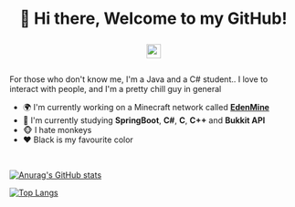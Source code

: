 <!-- ### Hi there 👋 -->

<h1 align="center">👋 Hi there, Welcome to my GitHub!
  <p align="center">
    <a href="https://t.me/overkidding">
      <img width="25px" src="https://www.iconsdb.com/icons/preview/white/telegram-xxl.png"/>
    </a>
    <!--<a href="https://discordapp.com/users/461610631867400212">
      <img width="25px" src="https://www.iconsdb.com/icons/preview/white/discord-2-xxl.png"/>
    </a>-->
  </p>
</h1>

For those who don't know me, I'm a Java and a C# student.. I love to interact with people, and I'm a pretty chill guy in general

- 🌍 I'm currently working on a Minecraft network called **[EdenMine](https://github.com/EdenMine)**
- 📕 I'm currently studying **SpringBoot**, **C#**, **C**, **C++** and **Bukkit API**
- 🐵 I hate monkeys
- ❤ Black is my favourite color

<br />

<!--- GitHub Stats --->
[![Anurag's GitHub stats](https://github-readme-stats.vercel.app/api?username=overkidding&count_private=true&show_icons=true&theme=tokyonight)]()

[![Top Langs](https://github-readme-stats.vercel.app/api/top-langs/?username=overkidding&layout=compact)]()


<!--
**overkidding/overkidding** is a ✨ _special_ ✨ repository because its `README.md` (this file) appears on your GitHub profile.

Here are some ideas to get you started:

- 🔭 I’m currently working on ...
- 🌱 I’m currently learning ...
- 👯 I’m looking to collaborate on ...
- 🤔 I’m looking for help with ...
- 💬 Ask me about ...
- 📫 How to reach me: ...
- 😄 Pronouns: ...
- ⚡ Fun fact: ...
-->
